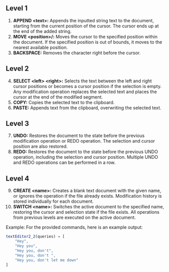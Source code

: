 
## Level 1
1. **APPEND \<text>\:** Appends the inputted string text to the document, starting from the current position of the cursor. The cursor ends up at the end of the added string.
2. **MOVE \<position>/:** Moves the cursor to the specified position within the document. If the specified position is out of bounds, it moves to the nearest available position.
3. **BACKSPACE:** Removes the character right before the cursor.

## Level 2
4. **SELECT \<left> \<right>\:** Selects the text between the left and right cursor positions or becomes a cursor position if the selection is empty. Any modification operation replaces the selected text and places the cursor at the end of the modified segment.
5. **COPY:** Copies the selected text to the clipboard.
6. **PASTE:** Appends text from the clipboard, overwriting the selected text.

## Level 3
7. **UNDO:** Restores the document to the state before the previous modification operation or REDO operation. The selection and cursor position are also restored.
8. **REDO:** Restores the document to the state before the previous UNDO operation, including the selection and cursor position. Multiple UNDO and REDO operations can be performed in a row.

## Level 4
9. **CREATE \<name>\:** Creates a blank text document with the given name, or ignores the operation if the file already exists. Modification history is stored individually for each document.
10. **SWITCH \<name>\:** Switches the active document to the specified name, restoring the cursor and selection state if the file exists. All operations from previous levels are executed on the active document.

Example:
For the provided commands, here is an example output:
```javascript
textEditor2_2(queries) = [
    "Hey",
    "Hey you",
    "Hey you, don't",
    "Hey you, don't ",
    "Hey you, don't let me down"
]

